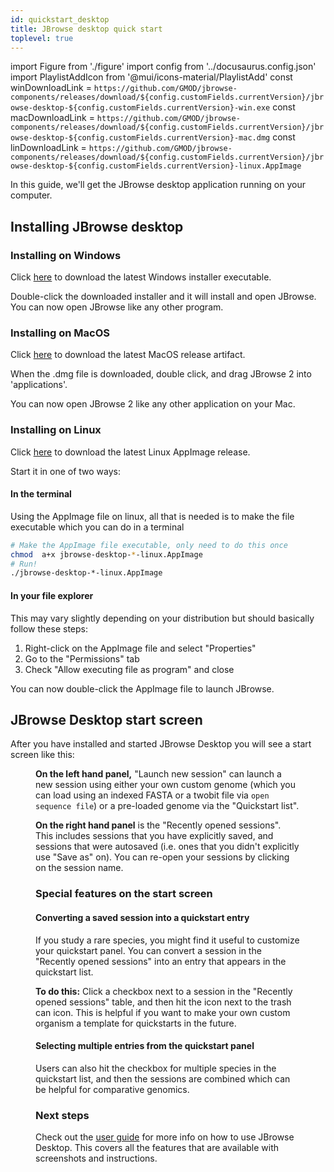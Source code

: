 ```yaml
---
id: quickstart_desktop
title: JBrowse desktop quick start
toplevel: true
---
```


import Figure from './figure'
import config from '../docusaurus.config.json'
import PlaylistAddIcon from '@mui/icons-material/PlaylistAdd'
const winDownloadLink = `https://github.com/GMOD/jbrowse-components/releases/download/${config.customFields.currentVersion}/jbrowse-desktop-${config.customFields.currentVersion}-win.exe`
const macDownloadLink = `https://github.com/GMOD/jbrowse-components/releases/download/${config.customFields.currentVersion}/jbrowse-desktop-${config.customFields.currentVersion}-mac.dmg`
const linDownloadLink = `https://github.com/GMOD/jbrowse-components/releases/download/${config.customFields.currentVersion}/jbrowse-desktop-${config.customFields.currentVersion}-linux.AppImage`

In this guide, we'll get the JBrowse desktop application running on your
computer.

## Installing JBrowse desktop

### Installing on Windows

Click <a href={winDownloadLink}>here</a> to download the latest Windows
installer executable.

Double-click the downloaded installer and it will install and open JBrowse. You
can now open JBrowse like any other program.

### Installing on MacOS

Click <a href={macDownloadLink}>here</a> to download the latest MacOS release
artifact.

When the .dmg file is downloaded, double click, and drag JBrowse 2 into
'applications'.

You can now open JBrowse 2 like any other application on your Mac.

### Installing on Linux

Click <a href={linDownloadLink}>here</a> to download the latest Linux AppImage
release.

Start it in one of two ways:

#### In the terminal

Using the AppImage file on linux, all that is needed is to make the file
executable which you can do in a terminal

```sh
# Make the AppImage file executable, only need to do this once
chmod  a+x jbrowse-desktop-*-linux.AppImage
# Run!
./jbrowse-desktop-*-linux.AppImage
```

#### In your file explorer

This may vary slightly depending on your distribution but should basically
follow these steps:

1. Right-click on the AppImage file and select "Properties"
2. Go to the "Permissions" tab
3. Check "Allow executing file as program" and close

You can now double-click the AppImage file to launch JBrowse.

## JBrowse Desktop start screen

After you have installed and started JBrowse Desktop you will see a start
screen like this:

<Figure src="/img/desktop-landing.png" caption="Screenshot showing the start screen on JBrowse desktop"/>

**On the left hand panel,** "Launch new session" can launch a new session
using either your own custom genome (which you can load using an indexed FASTA
or a twobit file via `open sequence file`) or a pre-loaded genome via the "Quickstart list".

**On the right hand panel** is the "Recently opened sessions". This includes
sessions that you have explicitly saved, and sessions that were autosaved
(i.e. ones that you didn't explicitly use "Save as" on). You can re-open your
sessions by clicking on the session name.

### Special features on the start screen

#### Converting a saved session into a quickstart entry

If you study a rare species, you might find it useful to customize your
quickstart panel. You can convert a session in the "Recently opened sessions"
into an entry that appears in the quickstart list.

**To do this:** Click a checkbox next to a session in the "Recently opened
sessions" table, and then hit the <PlaylistAddIcon /> icon next to the trash
can icon. This is helpful if you want to make your own custom organism a
template for quickstarts in the future.

#### Selecting multiple entries from the quickstart panel

Users can also hit the checkbox for multiple species in the quickstart list,
and then the sessions are combined which can be helpful for comparative
genomics.

### Next steps

Check out the [user guide](../user_guide) for more info on how to use JBrowse
Desktop. This covers all the features that are available with screenshots and
instructions.
